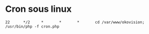 # Cron sous linux

````
22      */2     *       *       *       cd /var/www/okovision; /usr/bin/php -f cron.php 
````